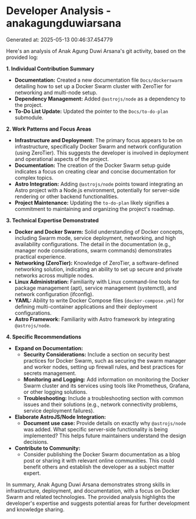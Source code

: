 # Developer Analysis - anakagungduwiarsana
Generated at: 2025-05-13 00:46:37.454779

Here's an analysis of Anak Agung Duwi Arsana's git activity, based on the provided log:

**1. Individual Contribution Summary**

*   **Documentation:** Created a new documentation file `Docs/dockerswarm` detailing how to set up a Docker Swarm cluster with ZeroTier for networking and multi-node setup.
*   **Dependency Management:** Added `@astrojs/node` as a dependency to the project.
*   **To-Do List Update:** Updated the pointer to the `Docs/to-do-plan` submodule.

**2. Work Patterns and Focus Areas**

*   **Infrastructure and Deployment:** The primary focus appears to be on infrastructure, specifically Docker Swarm and network configuration (using ZeroTier). This suggests the developer is involved in deployment and operational aspects of the project.
*   **Documentation:** The creation of the Docker Swarm setup guide indicates a focus on creating clear and concise documentation for complex topics.
*   **Astro Integration:**  Adding `@astrojs/node` points toward integrating an Astro project with a Node.js environment, potentially for server-side rendering or other backend functionalities.
*   **Project Maintenance:**  Updating the `to-do-plan` likely signifies a commitment to maintaining and organizing the project's roadmap.

**3. Technical Expertise Demonstrated**

*   **Docker and Docker Swarm:**  Solid understanding of Docker concepts, including Swarm mode, service deployment, networking, and high availability configurations. The detail in the documentation (e.g., manager node considerations, swarm commands) demonstrates practical experience.
*   **Networking (ZeroTier):**  Knowledge of ZeroTier, a software-defined networking solution, indicating an ability to set up secure and private networks across multiple nodes.
*   **Linux Administration:**  Familiarity with Linux command-line tools for package management (apt), service management (systemctl), and network configuration (ifconfig).
*   **YAML:**  Ability to write Docker Compose files (`docker-compose.yml`) for defining multi-container applications and their deployment configurations.
*   **Astro Framework:** Familiarity with Astro framework by integrating `@astrojs/node`.

**4. Specific Recommendations**

*   **Expand on Documentation:**
    *   **Security Considerations:**  Include a section on security best practices for Docker Swarm, such as securing the swarm manager and worker nodes, setting up firewall rules, and best practices for secrets management.
    *   **Monitoring and Logging:** Add information on monitoring the Docker Swarm cluster and its services using tools like Prometheus, Grafana, or other logging solutions.
    *   **Troubleshooting:**  Include a troubleshooting section with common issues and their solutions (e.g., network connectivity problems, service deployment failures).
*   **Elaborate AstroJS/Node Integration:**
    *   **Document use case:** Provide details on exactly why `@astrojs/node` was added. What specific server-side functionality is being implemented? This helps future maintainers understand the design decisions.
*   **Contribute to Community:**
    *   Consider publishing the Docker Swarm documentation as a blog post or sharing it with relevant online communities. This could benefit others and establish the developer as a subject matter expert.

In summary, Anak Agung Duwi Arsana demonstrates strong skills in infrastructure, deployment, and documentation, with a focus on Docker Swarm and related technologies. The provided analysis highlights the developer's expertise and suggests potential areas for further development and knowledge sharing.
